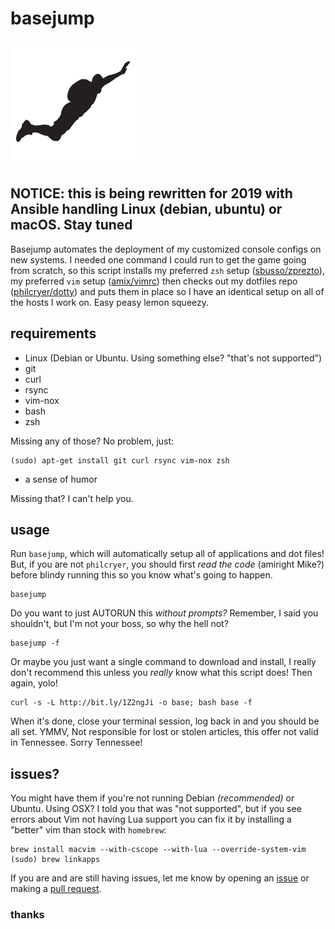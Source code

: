 # basejump

![](src/basejump.png)

## NOTICE: this is being rewritten for 2019 with Ansible handling Linux (debian, ubuntu) or macOS. Stay tuned

Basejump automates the deployment of my customized console configs on new systems. I needed one command I could run to get the game going from scratch, so this script installs my preferred `zsh` setup ([sbusso/zprezto](https://github.com/sbusso/zprezto)), my preferred `vim` setup ([amix/vimrc](https://github.com/amix/vimrc)) then checks out my dotfiles repo ([philcryer/dotty](https://github.com/philcryer/dotty)) and puts them in place so I have an identical setup on all of the hosts I work on. Easy peasy lemon squeezy.

## requirements

* Linux (Debian or Ubuntu. Using something else? "that's not supported")
* git
* curl
* rsync
* vim-nox
* bash
* zsh

Missing any of those? No problem, just:

```
(sudo) apt-get install git curl rsync vim-nox zsh
```

* a sense of humor

Missing that? I can't help you.

## usage

Run `basejump`, which will automatically setup all of applications and dot files! But, if you are not `philcryer`, you should first _read the code_ (amiright Mike?) before blindy running this so you know what's going to happen.

```
basejump
```

Do you want to just AUTORUN this *without prompts?* Remember, I said you shouldn't, but I'm not your boss, so why the hell not?

```
basejump -f
```

Or maybe you just want a single command to download and install, I really don't recommend this unless you *really* know what this script does! Then again, yolo!

```
curl -s -L http://bit.ly/1Z2ngJi -o base; bash base -f
```

When it's done, close your terminal session, log back in and you should be all set. YMMV, Not responsible for lost or stolen articles, this offer not valid in Tennessee. Sorry Tennessee! 

## issues?

You might have them if you're not running Debian _(recommended)_ or Ubuntu. Using OSX? I told you that was "not supported", but if you see errors about Vim not having Lua support you can fix it by installing a "better" vim than stock with `homebrew`:

```
brew install macvim --with-cscope --with-lua --override-system-vim
(sudo) brew linkapps
```

If you are and are still having issues, let me know by opening an [issue](https://github.com/philcryer/basejump/issues) or making a [pull request](https://github.com/philcryer/basejump/pulls).

### thanks
